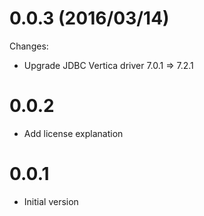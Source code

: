 # 0.0.3 (2016/03/14)

Changes:

* Upgrade JDBC Vertica driver 7.0.1 => 7.2.1

# 0.0.2 

* Add license explanation

# 0.0.1

* Initial version
